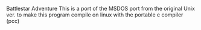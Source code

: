 Battlestar Adventure
This is a port of the MSDOS port from the original Unix ver. to make this program compile on linux with the portable c compiler (pcc)
